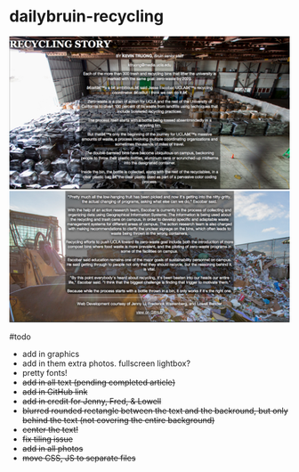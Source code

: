 dailybruin-recycling
====================

![sample photo 1](sample.png)
![sample photo 2](sample2.png)

#todo

* add in graphics
* add in them extra photos. fullscreen lightbox?
* pretty fonts!
* <del> add in all text (pending completed article) </del>
* <del> add in GitHub link </del>
* <del> add in credit for Jenny, Fred, & Lowell </del>
* <del> blurred rounded rectangle between the text and the backround, but only behind the text (not covering the entire background) </del>
* <del> center the text! </del>
* <del> fix tiling issue </del>
* <del> add in all photos </del>
* <del> move CSS, JS to separate files </del>
